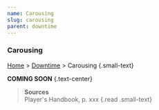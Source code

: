 ```yaml
---
name: Carousing
slug: carousing
parent: downtime
---
```


### Carousing
[Home](dm-operations-center) > [Downtime](downtime) > Carousing {.small-text}

**COMING SOON** {.text-center}

> **Sources** <br/>
> Player's Handbook, p. xxx
{.read .small-text}
